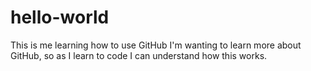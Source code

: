 # hello-world
This is me learning how to use GitHub
I'm wanting to learn more about GitHub, so as I learn to code I can understand how this works.

